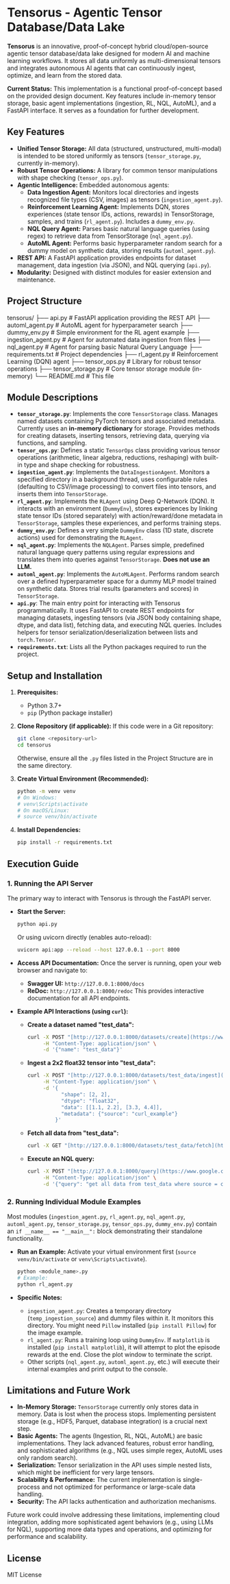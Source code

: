 # Tensorus - Agentic Tensor Database/Data Lake

**Tensorus** is an innovative, proof-of-concept hybrid cloud/open-source agentic tensor database/data lake designed for modern AI and machine learning workflows. It stores all data uniformly as multi-dimensional tensors and integrates autonomous AI agents that can continuously ingest, optimize, and learn from the stored data.

**Current Status:** This implementation is a functional proof-of-concept based on the provided design document. Key features include in-memory tensor storage, basic agent implementations (ingestion, RL, NQL, AutoML), and a FastAPI interface. It serves as a foundation for further development.

## Key Features

* **Unified Tensor Storage:** All data (structured, unstructured, multi-modal) is intended to be stored uniformly as tensors (`tensor_storage.py`, currently in-memory).
* **Robust Tensor Operations:** A library for common tensor manipulations with shape checking (`tensor_ops.py`).
* **Agentic Intelligence:** Embedded autonomous agents:
    * **Data Ingestion Agent:** Monitors local directories and ingests recognized file types (CSV, images) as tensors (`ingestion_agent.py`).
    * **Reinforcement Learning Agent:** Implements DQN, stores experiences (state tensor IDs, actions, rewards) in TensorStorage, samples, and trains (`rl_agent.py`). Includes a `dummy_env.py`.
    * **NQL Query Agent:** Parses basic natural language queries (using regex) to retrieve data from TensorStorage (`nql_agent.py`).
    * **AutoML Agent:** Performs basic hyperparameter random search for a dummy model on synthetic data, storing results (`automl_agent.py`).
* **REST API:** A FastAPI application provides endpoints for dataset management, data ingestion (via JSON), and NQL querying (`api.py`).
* **Modularity:** Designed with distinct modules for easier extension and maintenance.

## Project Structure

tensorus/
├── api.py                     # FastAPI application providing the REST API
├── automl_agent.py            # AutoML agent for hyperparameter search
├── dummy_env.py               # Simple environment for the RL agent example
├── ingestion_agent.py         # Agent for automated data ingestion from files
├── nql_agent.py               # Agent for parsing basic Natural Query Language
├── requirements.txt           # Project dependencies
├── rl_agent.py                # Reinforcement Learning (DQN) agent
├── tensor_ops.py              # Library for robust tensor operations
├── tensor_storage.py          # Core tensor storage module (in-memory)
└── README.md                  # This file

## Module Descriptions

* **`tensor_storage.py`**: Implements the core `TensorStorage` class. Manages named datasets containing PyTorch tensors and associated metadata. Currently uses an **in-memory dictionary** for storage. Provides methods for creating datasets, inserting tensors, retrieving data, querying via functions, and sampling.
* **`tensor_ops.py`**: Defines a static `TensorOps` class providing various tensor operations (arithmetic, linear algebra, reductions, reshaping) with built-in type and shape checking for robustness.
* **`ingestion_agent.py`**: Implements the `DataIngestionAgent`. Monitors a specified directory in a background thread, uses configurable rules (defaulting to CSV/image processing) to convert files into tensors, and inserts them into `TensorStorage`.
* **`rl_agent.py`**: Implements the `RLAgent` using Deep Q-Network (DQN). It interacts with an environment (`DummyEnv`), stores experiences by linking state tensor IDs (stored separately) with action/reward/done metadata in `TensorStorage`, samples these experiences, and performs training steps.
* **`dummy_env.py`**: Defines a very simple `DummyEnv` class (1D state, discrete actions) used for demonstrating the `RLAgent`.
* **`nql_agent.py`**: Implements the `NQLAgent`. Parses simple, predefined natural language query patterns using regular expressions and translates them into queries against `TensorStorage`. **Does not use an LLM.**
* **`automl_agent.py`**: Implements the `AutoMLAgent`. Performs random search over a defined hyperparameter space for a dummy MLP model trained on synthetic data. Stores trial results (parameters and scores) in `TensorStorage`.
* **`api.py`**: The main entry point for interacting with Tensorus programmatically. It uses FastAPI to create REST endpoints for managing datasets, ingesting tensors (via JSON body containing shape, dtype, and data list), fetching data, and executing NQL queries. Includes helpers for tensor serialization/deserialization between lists and `torch.Tensor`.
* **`requirements.txt`**: Lists all the Python packages required to run the project.

## Setup and Installation

1.  **Prerequisites:**
    * Python 3.7+
    * `pip` (Python package installer)

2.  **Clone Repository (if applicable):**
    If this code were in a Git repository:
    ```bash
    git clone <repository-url>
    cd tensorus
    ```
    Otherwise, ensure all the `.py` files listed in the Project Structure are in the same directory.

3.  **Create Virtual Environment (Recommended):**
    ```bash
    python -m venv venv
    # On Windows:
    # venv\Scripts\activate
    # On macOS/Linux:
    # source venv/bin/activate
    ```

4.  **Install Dependencies:**
    ```bash
    pip install -r requirements.txt
    ```

## Execution Guide

### 1. Running the API Server

The primary way to interact with Tensorus is through the FastAPI server.

* **Start the Server:**
    ```bash
    python api.py
    ```
    Or using uvicorn directly (enables auto-reload):
    ```bash
    uvicorn api:app --reload --host 127.0.0.1 --port 8000
    ```
* **Access API Documentation:**
    Once the server is running, open your web browser and navigate to:
    * **Swagger UI:** `http://127.0.0.1:8000/docs`
    * **ReDoc:** `http://127.0.0.1:8000/redoc`
    This provides interactive documentation for all API endpoints.

* **Example API Interactions (using `curl`):**

    * **Create a dataset named "test_data":**
        ```bash
        curl -X POST "[http://127.0.0.1:8000/datasets/create](https://www.google.com/search?q=http://127.0.0.1:8000/datasets/create)" \
             -H "Content-Type: application/json" \
             -d '{"name": "test_data"}'
        ```

    * **Ingest a 2x2 float32 tensor into "test_data":**
        ```bash
        curl -X POST "[http://127.0.0.1:8000/datasets/test_data/ingest](https://www.google.com/search?q=http://127.0.0.1:8000/datasets/test_data/ingest)" \
             -H "Content-Type: application/json" \
             -d '{
                   "shape": [2, 2],
                   "dtype": "float32",
                   "data": [[1.1, 2.2], [3.3, 4.4]],
                   "metadata": {"source": "curl_example"}
                 }'
        ```

    * **Fetch all data from "test_data":**
        ```bash
        curl -X GET "[http://127.0.0.1:8000/datasets/test_data/fetch](https://www.google.com/search?q=http://127.0.0.1:8000/datasets/test_data/fetch)"
        ```

    * **Execute an NQL query:**
        ```bash
        curl -X POST "[http://127.0.0.1:8000/query](https://www.google.com/search?q=http://127.0.0.1:8000/query)" \
             -H "Content-Type: application/json" \
             -d '{"query": "get all data from test_data where source = curl_example"}'
        ```

### 2. Running Individual Module Examples

Most modules (`ingestion_agent.py`, `rl_agent.py`, `nql_agent.py`, `automl_agent.py`, `tensor_storage.py`, `tensor_ops.py`, `dummy_env.py`) contain an `if __name__ == "__main__":` block demonstrating their standalone functionality.

* **Run an Example:**
    Activate your virtual environment first (`source venv/bin/activate` or `venv\Scripts\activate`).
    ```bash
    python <module_name>.py
    # Example:
    python rl_agent.py
    ```

* **Specific Notes:**
    * `ingestion_agent.py`: Creates a temporary directory (`temp_ingestion_source`) and dummy files within it. It monitors this directory. You might need `Pillow` installed (`pip install Pillow`) for the image example.
    * `rl_agent.py`: Runs a training loop using `DummyEnv`. If `matplotlib` is installed (`pip install matplotlib`), it will attempt to plot the episode rewards at the end. Close the plot window to terminate the script.
    * Other scripts (`nql_agent.py`, `automl_agent.py`, etc.) will execute their internal examples and print output to the console.

## Limitations and Future Work

* **In-Memory Storage:** `TensorStorage` currently only stores data in memory. Data is lost when the process stops. Implementing persistent storage (e.g., HDF5, Parquet, database integration) is a crucial next step.
* **Basic Agents:** The agents (Ingestion, RL, NQL, AutoML) are basic implementations. They lack advanced features, robust error handling, and sophisticated algorithms (e.g., NQL uses simple regex, AutoML uses only random search).
* **Serialization:** Tensor serialization in the API uses simple nested lists, which might be inefficient for very large tensors.
* **Scalability & Performance:** The current implementation is single-process and not optimized for performance or large-scale data handling.
* **Security:** The API lacks authentication and authorization mechanisms.

Future work could involve addressing these limitations, implementing cloud integration, adding more sophisticated agent behaviors (e.g., using LLMs for NQL), supporting more data types and operations, and optimizing for performance and scalability.

## License

MIT License

